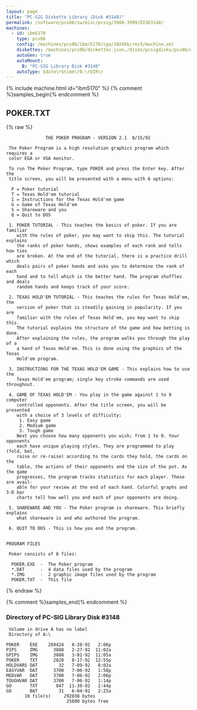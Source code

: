 ```yaml
---
layout: page
title: "PC-SIG Diskette Library (Disk #3148)"
permalink: /software/pcx86/sw/misc/pcsig/3000-3999/DISK3148/
machines:
  - id: ibm5170
    type: pcx86
    config: /machines/pcx86/ibm/5170/cga/1024kb/rev3/machine.xml
    diskettes: /machines/pcx86/diskettes.json,/disks/pcsigdisks/pcx86/diskettes.json
    autoGen: true
    autoMount:
      B: "PC-SIG Library Disk #3148"
    autoType: $date\r$time\rB:\rDIR\r
---
```


{% include machine.html id="ibm5170" %}
{% comment %}samples_begin{% endcomment %}

## POKER.TXT

{% raw %}
```
               THE POKER PROGRAM - VERSION 2.1  8/15/92

 The Poker Program is a high resolution graphics program which requires a
 color EGA or VGA monitor.

 To run The Poker Program, type POKER and press the Enter key. After the
 title screen, you will be presented with a menu with 6 options:

  P = Poker tutorial
  T = Texas Hold'em tutorial
  I = Instructions for the Texas Hold'em game
  G = Game of Texas Hold'em
  S = Shareware and you
  Q = Quit to DOS

 1. POKER TUTORIAL - This teaches the basics of poker. If you are familiar
    with the rules of poker, you may want to skip this. The tutorial explains
    the ranks of poker hands, shows examples of each rank and tells how ties
    are broken. At the end of the tutorial, there is a practice drill which
    deals pairs of poker hands and asks you to determine the rank of each
    hand and to tell which is the better hand. The program shuffles and deals
    random hands and keeps track of your score.

 2. TEXAS HOLD'EM TUTORIAL - This teaches the rules for Texas Hold'em, the
    version of poker that is steadily gaining in popularity. If you are
    familiar with the rules of Texas Hold'em, you may want to skip this.
    The tutorial explains the structure of the game and how betting is done.
    After explaining the rules, the program walks you through the play of a
    a hand of Texas Hold'em. This is done using the graphics of the Texas
    Hold'em program.

 3. INSTRUCTIONS FOR THE TEXAS HOLD'EM GAME - This explains how to use the
    Texas Hold'em program; single key stroke commands are used throughout.

 4. GAME OF TEXAS HOLD'EM - You play in the game against 1 to 9 computer
    controlled opponents. After the title screen, you will be presented
    with a choice of 3 levels of difficulty:
     1. Easy game
     2. Medium game
     3. Tough game
    Next you choose how many opponents you wish; from 1 to 9. Your opponents
    each have unique playing styles. They are programmed to play (fold, bet,
    raise or re-raise) according to the cards they hold, the cards on the
    table, the actions of their opponents and the size of the pot. As the game
    progresses, the program tracks statistics for each player. These are avail-
    able for your review at the end of each hand. Colorful graphs and 3-D bar
    charts tell how well you and each of your opponents are doing.

 5. SHAREWARE AND YOU - The Poker program is shareware. This briefly explains
    what shareware is and who authored the program.

 6. QUIT TO DOS - This is how you end the program.


PROGRAM FILES

 Poker consists of 8 files:

  POKER.EXE  -  The Poker program
  *.DAT      -  4 data files used by the program
  *.IMG      -  2 graphic image files used by the program
  POKER.TXT  -  This file
```
{% endraw %}

{% comment %}samples_end{% endcomment %}

### Directory of PC-SIG Library Disk #3148

     Volume in drive A has no label
     Directory of A:\

    POKER    EXE    269424   8-20-92   2:06p
    PIPS     IMG      3888   2-27-92  11:02a
    GPIPS    IMG      3888   3-01-92  11:05a
    POKER    TXT      2828   8-17-92  12:55p
    HOLDVARS DAT        32   7-09-92   8:02a
    EASYVAR  DAT      3700   7-06-92   1:58p
    MEDVAR   DAT      3700   7-06-92   2:06p
    TOUGHVAR DAT      3700   7-06-92   1:14p
    GO       TXT       847  11-30-92   2:44p
    GO       BAT        31   6-04-92   2:25a
           10 file(s)     292038 bytes
                           25600 bytes free
